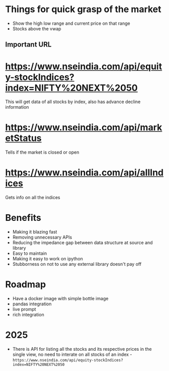 # Things for quick grasp of the market 
- Show the high low range and current price on that range 
- Stocks above the vwap 

## Important URL
# https://www.nseindia.com/api/equity-stockIndices?index=NIFTY%20NEXT%2050
This will get data of all stocks by index, also has advance decline information

# https://www.nseindia.com/api/marketStatus
Tells if the market is closed or open 

# https://www.nseindia.com/api/allIndices
Gets info on all the indices 


# Benefits 
* Making it blazing fast 
* Removing unnecessary APIs 
* Reducing the impedance gap between data structure at source and library 
* Easy to maintain 
* Making it easy to work on ipython 
* Stubborness on not to use any external library doesn't pay off 

# Roadmap 
* Have a docker image with simple bottle image 
* pandas integration 
* live prompt 
* rich integration 

# 2025

* There is API for listing all the stocks and its respective prices in the single view, no need to interate on all stocks of an index - `https://www.nseindia.com/api/equity-stockIndices?index=NIFTY%20NEXT%2050`


